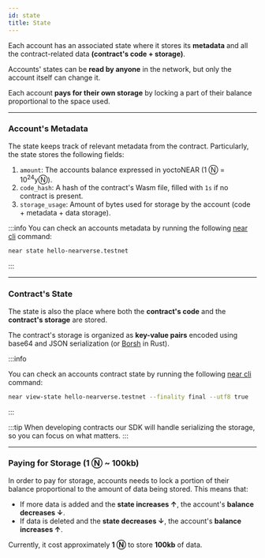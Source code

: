 ```yaml
---
id: state
title: State
---
```


Each account has an associated state where it stores its **metadata** and all the contract-related data **(contract's code + storage)**.

Accounts' states can be **read by anyone** in the network, but only the account itself can change it.

Each account **pays for their own storage** by locking a part of their balance proportional to the space used.

---

### Account's Metadata

The state keeps track of relevant metadata from the contract. Particularly, the state stores the following fields:

1. `amount`: The accounts balance expressed in yoctoNEAR (1 Ⓝ = 10<sup>24</sup>yⓃ).
2. `code_hash`: A hash of the contract's Wasm file, filled with `1s` if no contract is present.
3. `storage_usage`: Amount of bytes used for storage by the account (code + metadata + data storage).

:::info
You can check an accounts metadata by running the following [near cli](../../../4.tools/cli.md) command:

```bash
near state hello-nearverse.testnet
```

:::

---

### Contract's State

The state is also the place where both the **contract's code** and the **contract's storage** are stored.

The contract's storage is organized as **key-value pairs** encoded using base64 and JSON serialization (or [Borsh](https://borsh.io) in Rust).

:::info

You can check an accounts contract state by running the following [near cli](../../../4.tools/cli.md) command:

```bash
near view-state hello-nearverse.testnet --finality final --utf8 true
```

:::

:::tip
When developing contracts our SDK will handle serializing the storage, so you can focus on what matters.
:::

---

### Paying for Storage (1 Ⓝ ~ 100kb)

In order to pay for storage, accounts needs to lock a portion of their balance proportional to the amount of data being stored. This means that:

- If more data is added and the **state increases ↑**, the account's **balance decreases ↓**.
- If data is deleted and the **state decreases ↓**, the account's **balance increases ↑**. 

Currently, it cost approximately **1 Ⓝ** to store **100kb** of data.

